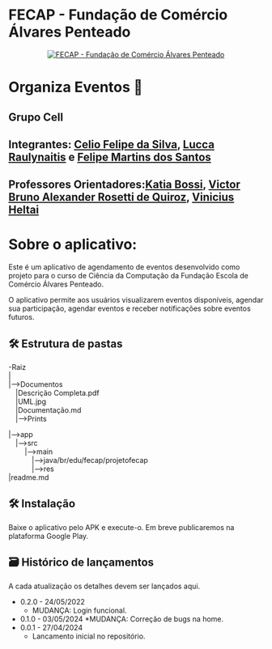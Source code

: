# FECAP - Fundação de Comércio Álvares Penteado

<p align="center">
<a href= "https://www.fecap.br/"><img src="https://encrypted-tbn0.gstatic.com/images?q=tbn:ANd9GcRhZPrRa89Kma0ZZogxm0pi-tCn_TLKeHGVxywp-LXAFGR3B1DPouAJYHgKZGV0XTEf4AE&usqp=CAU" alt="FECAP - Fundação de Comércio Álvares Penteado" border="0"></a>
</p>

# Organiza Eventos 📅

## Grupo Cell


##  Integrantes: <a href="https://www.linkedin.com/in/celio-felipe-7a23162b8/">Celio Felipe da Silva<a/>, <a href="https://www.linkedin.com/in/lucca-raulynaitis-85b8a3272/">Lucca Raulynaitis<a/> e <a href="https://www.linkedin.com/in/ifelipemartins/">Felipe Martins dos Santos<a/>

## Professores Orientadores:<a href="https://www.linkedin.com/in/katia-bossi/">Katia Bossi</a>, <a href="https://www.linkedin.com/in/victorbarq/">Victor Bruno Alexander Rosetti de Quiroz</a>, <a href="https://www.linkedin.com/in/vheltai/">Vinicius Heltai</a>

#  Sobre o aplicativo:

<p> Este é um aplicativo de agendamento de eventos desenvolvido como projeto para o curso de Ciência da Computação da Fundação Escola de Comércio Álvares Penteado.</p>
<p>O aplicativo permite aos usuários visualizarem eventos disponíveis, agendar sua participação, agendar eventos e receber notificações sobre eventos futuros.</p>

## 🛠 Estrutura de pastas

-Raiz<br>
|<br>
|-->Documentos<br>
  &emsp;|Descrição Completa.pdf<br>
  &emsp;|UML.jpg<br>
  &emsp;|Documentação.md<br>
  &emsp;|-->Prints<br>
  
|-->app<br>
  &emsp;|-->src<br>
  &emsp; &emsp;|-->main<br>
  &emsp; &emsp;&emsp;|-->java/br/edu/fecap/projetofecap<br>
  &emsp; &emsp;&emsp;|-->res<br>
  |readme.md

## 🛠 Instalação

Baixe o aplicativo pelo APK e execute-o. Em breve publicaremos na plataforma Google Play.

## 🗃 Histórico de lançamentos

A cada atualização os detalhes devem ser lançados aqui.


* 0.2.0 - 24/05/2022
    * MUDANÇA: Login funcional.
* 0.1.0 - 03/05/2024
    *MUDANÇA: Correção de bugs na home.
* 0.0.1 - 27/04/2024
    * Lancamento inicial no repositório.
   



